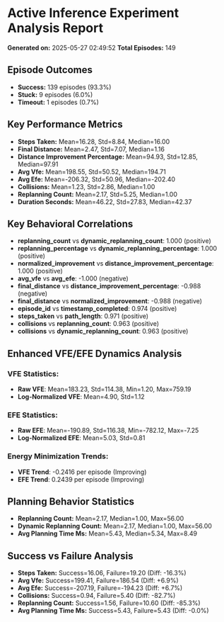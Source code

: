 # Active Inference Experiment Analysis Report

**Generated on:** 2025-05-27 02:49:52
**Total Episodes:** 149

## Episode Outcomes
- **Success:** 139 episodes (93.3%)
- **Stuck:** 9 episodes (6.0%)
- **Timeout:** 1 episodes (0.7%)

## Key Performance Metrics
- **Steps Taken:** Mean=16.28, Std=8.84, Median=16.00
- **Final Distance:** Mean=2.47, Std=7.07, Median=1.16
- **Distance Improvement Percentage:** Mean=94.93, Std=12.85, Median=97.91
- **Avg Vfe:** Mean=198.55, Std=50.52, Median=194.71
- **Avg Efe:** Mean=-206.32, Std=50.96, Median=-202.40
- **Collisions:** Mean=1.23, Std=2.86, Median=1.00
- **Replanning Count:** Mean=2.17, Std=5.25, Median=1.00
- **Duration Seconds:** Mean=46.22, Std=27.83, Median=42.37

## Key Behavioral Correlations
- **replanning_count** vs **dynamic_replanning_count**: 1.000 (positive)
- **replanning_percentage** vs **dynamic_replanning_percentage**: 1.000 (positive)
- **normalized_improvement** vs **distance_improvement_percentage**: 1.000 (positive)
- **avg_vfe** vs **avg_efe**: -1.000 (negative)
- **final_distance** vs **distance_improvement_percentage**: -0.988 (negative)
- **final_distance** vs **normalized_improvement**: -0.988 (negative)
- **episode_id** vs **timestamp_completed**: 0.974 (positive)
- **steps_taken** vs **path_length**: 0.971 (positive)
- **collisions** vs **replanning_count**: 0.963 (positive)
- **collisions** vs **dynamic_replanning_count**: 0.963 (positive)

## Enhanced VFE/EFE Dynamics Analysis

### VFE Statistics:
- **Raw VFE**: Mean=183.23, Std=114.38, Min=1.20, Max=759.19
- **Log-Normalized VFE**: Mean=4.90, Std=1.12

### EFE Statistics:
- **Raw EFE**: Mean=-190.89, Std=116.38, Min=-782.12, Max=-7.25
- **Log-Normalized EFE**: Mean=5.03, Std=0.81

### Energy Minimization Trends:
- **VFE Trend**: -0.2416 per episode (Improving)
- **EFE Trend**: 0.2439 per episode (Improving)

## Planning Behavior Statistics
- **Replanning Count:** Mean=2.17, Median=1.00, Max=56.00
- **Dynamic Replanning Count:** Mean=2.17, Median=1.00, Max=56.00
- **Avg Planning Time Ms:** Mean=5.43, Median=5.34, Max=8.49

## Success vs Failure Analysis
- **Steps Taken:** Success=16.06, Failure=19.20 (Diff: -16.3%)
- **Avg Vfe:** Success=199.41, Failure=186.54 (Diff: +6.9%)
- **Avg Efe:** Success=-207.19, Failure=-194.23 (Diff: +6.7%)
- **Collisions:** Success=0.94, Failure=5.40 (Diff: -82.7%)
- **Replanning Count:** Success=1.56, Failure=10.60 (Diff: -85.3%)
- **Avg Planning Time Ms:** Success=5.43, Failure=5.43 (Diff: -0.0%)